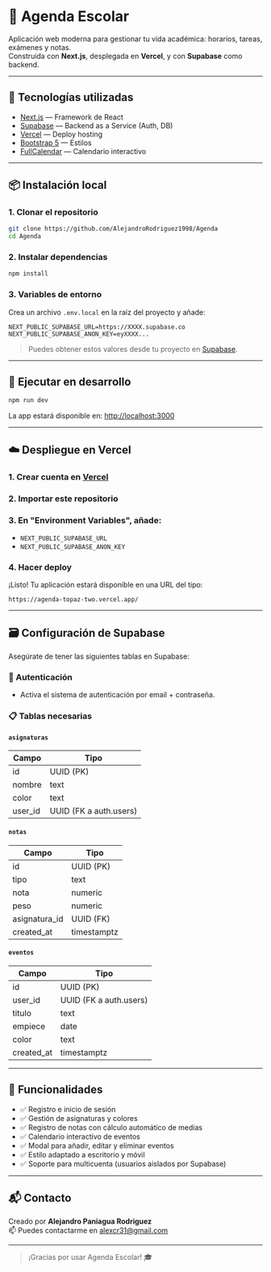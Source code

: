 # 📘 Agenda Escolar

Aplicación web moderna para gestionar tu vida académica: horarios, tareas, exámenes y notas.  
Construida con **Next.js**, desplegada en **Vercel**, y con **Supabase** como backend.

---

## 🚀 Tecnologías utilizadas

- [Next.js](https://nextjs.org/) — Framework de React
- [Supabase](https://supabase.com/) — Backend as a Service (Auth, DB)
- [Vercel](https://vercel.com/) — Deploy hosting
- [Bootstrap 5](https://getbootstrap.com/) — Estilos
- [FullCalendar](https://fullcalendar.io/) — Calendario interactivo

---

## 📦 Instalación local

### 1. Clonar el repositorio

```bash
git clone https://github.com/AlejandroRodriguez1998/Agenda
cd Agenda
```

### 2. Instalar dependencias

```bash
npm install
```

### 3. Variables de entorno

Crea un archivo `.env.local` en la raíz del proyecto y añade:

```env
NEXT_PUBLIC_SUPABASE_URL=https://XXXX.supabase.co
NEXT_PUBLIC_SUPABASE_ANON_KEY=eyXXXX...
```

> Puedes obtener estos valores desde tu proyecto en [Supabase](https://supabase.com/project/).

---

## 🧪 Ejecutar en desarrollo

```bash
npm run dev
```

La app estará disponible en: [http://localhost:3000](http://localhost:3000)

---

## ☁️ Despliegue en Vercel

### 1. Crear cuenta en [Vercel](https://vercel.com/)
### 2. Importar este repositorio
### 3. En "Environment Variables", añade:

- `NEXT_PUBLIC_SUPABASE_URL`
- `NEXT_PUBLIC_SUPABASE_ANON_KEY`

### 4. Hacer deploy

¡Listo! Tu aplicación estará disponible en una URL del tipo:

```
https://agenda-topaz-two.vercel.app/
```

---

## 🗃️ Configuración de Supabase

Asegúrate de tener las siguientes tablas en Supabase:

### 🔐 Autenticación
- Activa el sistema de autenticación por email + contraseña.

### 📋 Tablas necesarias

#### `asignaturas`
| Campo        | Tipo    |
|--------------|---------|
| id           | UUID (PK) |
| nombre       | text    |
| color        | text    |
| user_id      | UUID (FK a auth.users) |

#### `notas`
| Campo        | Tipo    |
|--------------|---------|
| id           | UUID (PK) |
| tipo         | text    |
| nota         | numeric |
| peso         | numeric |
| asignatura_id| UUID (FK) |
| created_at   | timestamptz |

#### `eventos`
| Campo    | Tipo    |
|----------|---------|
| id       | UUID (PK) |
| user_id  | UUID (FK a auth.users) |
| titulo   | text    |
| empiece  | date    |
| color    | text    |
| created_at | timestamptz |

---

## 🧠 Funcionalidades

- ✅ Registro e inicio de sesión
- ✅ Gestión de asignaturas y colores
- ✅ Registro de notas con cálculo automático de medias
- ✅ Calendario interactivo de eventos
- ✅ Modal para añadir, editar y eliminar eventos
- ✅ Estilo adaptado a escritorio y móvil
- ✅ Soporte para multicuenta (usuarios aislados por Supabase)

---

## 📬 Contacto

Creado por **Alejandro Paniagua Rodriguez**  
📫 Puedes contactarme en [alexcr31@gmail.com](mailto:alexcr31@gmail.com)

---

> ¡Gracias por usar Agenda Escolar! 🎓
